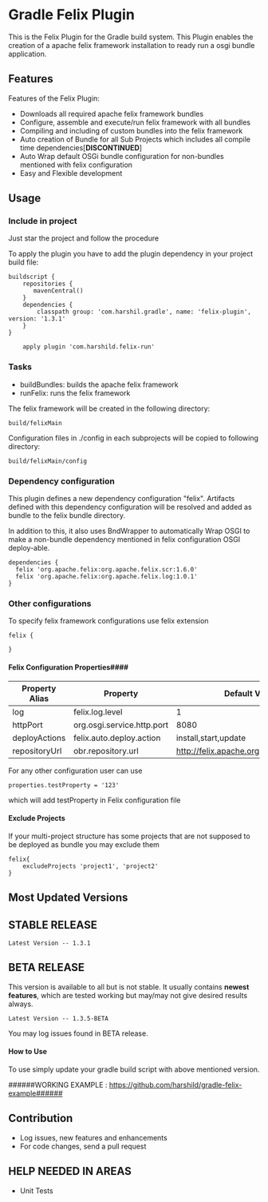 Gradle Felix Plugin
============================

This is the Felix Plugin for the Gradle build system. This Plugin enables the creation of a apache felix framework installation to ready run a osgi bundle application.

Features
--------

Features of the Felix Plugin:

* Downloads all required apache felix framework bundles
* Configure, assemble and execute/run felix framework with all bundles
* Compiling and including of custom bundles into the felix framework
* Auto creation of Bundle for all Sub Projects which includes all compile time dependencies[**DISCONTINUED**]
* Auto Wrap default OSGi bundle configuration for non-bundles mentioned with felix configuration 
* Easy and Flexible development

Usage
-----
### Include in project ###

Just star the project and follow the procedure

To apply the plugin you have to add the plugin dependency in your project build file:

	buildscript {
	    repositories {
	       mavenCentral()
	    }
	    dependencies {
	        classpath group: 'com.harshil.gradle', name: 'felix-plugin', version: '1.3.1'
	    }
	}

        apply plugin 'com.harshild.felix-run'

### Tasks ###

 * buildBundles: builds the apache felix framework
 * runFelix: runs the felix framework

The felix framework will be created in the following directory:

	build/felixMain
	
Configuration files in ./config in each subprojects will be copied to following directory:

	build/felixMain/config

### Dependency configuration ###

This plugin defines a new dependency configuration "felix". Artifacts defined with this dependency configuration will be resolved and added as bundle to the felix bundle directory.

In addition to this, it also uses BndWrapper to automatically Wrap OSGI to make a non-bundle dependency mentioned in felix configuration OSGI deploy-able.
 
	dependencies {
	  felix 'org.apache.felix:org.apache.felix.scr:1.6.0'
	  felix 'org.apache.felix:org.apache.felix.log:1.0.1'
	}

### Other configurations ###

To specify felix framework configurations use felix extension

    felix {
    
    }
    
#### Felix Configuration Properties####

|  Property Alias |  Property |Default Value|
|---|---|---|
|log|felix.log.level|1|
|httpPort|org.osgi.service.http.port|8080|
|deployActions|felix.auto.deploy.action|install,start,update|
|repositoryUrl|obr.repository.url|http://felix.apache.org/obr/releases.xml |

For any other configuration user can use
    
    properties.testProperty = '123'
which will add testProperty in Felix configuration file

#### Exclude Projects ####

If your multi-project structure has some projects that are not supposed to be deployed as bundle you may exclude them 

    felix{
        excludeProjects 'project1', 'project2'
    }

Most Updated Versions
---------------------

## STABLE RELEASE ##

    Latest Version -- 1.3.1

## BETA RELEASE ##
This version is available to all but is not stable. It usually contains **newest features**, which are tested working but may/may not give desired results always.

	Latest Version -- 1.3.5-BETA

You may log issues found in BETA release.

#### How to Use ####

To use simply update your gradle build script with above mentioned version.

######WORKING EXAMPLE : https://github.com/harshild/gradle-felix-example######

Contribution
------------

* Log issues, new features and enhancements
* For code changes, send a pull request

## HELP NEEDED IN AREAS ##

* Unit Tests
